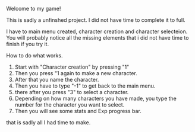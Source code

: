 Welcome to my game!

This is sadly a unfinshed project. I did not have time to complete it to full. 

I have to main menu created, character creation and character selecteion. 
You will probably notice all the missing elements that i did not have time to finish if you try it.


How to do what works.

1. Start with "Character creation" by pressing "1"
2. Then you press "1 again to make a new character.
3. After that you name the character.
4. Then you have to type "-1" to get back to the main menu.
5. there after you press "3" to select a character.
6. Depending on how many characters you have made, you type the number for the character you want to select.
7. Then you will see some stats and Exp progress bar.

 that is sadly all I had time to make.
